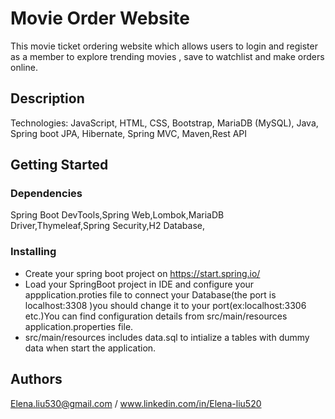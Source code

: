 # Movie Order Website
This movie ticket ordering website which allows users to login and register as a member to explore trending movies , save to watchlist  and make orders online.

## Description
Technologies: JavaScript, HTML, CSS, Bootstrap, MariaDB (MySQL), Java, Spring boot JPA, Hibernate, Spring MVC, Maven,Rest API

## Getting Started

### Dependencies
Spring Boot DevTools,Spring Web,Lombok,MariaDB Driver,Thymeleaf,Spring Security,H2 Database,


### Installing

* Create your spring boot project on https://start.spring.io/
* Load your SpringBoot project in IDE and configure your appplication.proties file to connect your Database(the port is localhost:3308 )you should change it to your port(ex:localhost:3306 etc.)You can find configuration details from src/main/resources application.properties file.
* src/main/resources includes data.sql to intialize a tables with dummy data when start the application.

## Authors
Elena.liu530@gmail.com /
www.linkedin.com/in/Elena-liu520 


